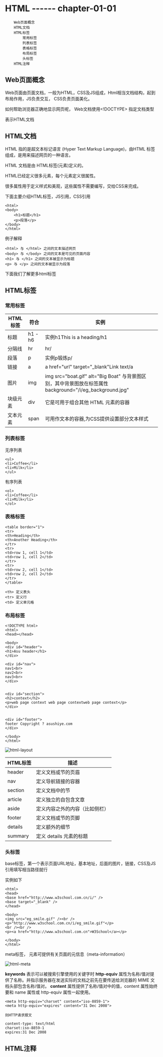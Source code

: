 # HTML    ------ chapter-01-01

		Web页面概念
		HTML文档
		HTML标签
			常用标签
			列表标签
			表格标签
			布局标签
			头标签
		HTML注释
		



## Web页面概念

Web页面由页面文档，一般为HTML，CSS及JS组成，Html相当文档结构，起到布局作用，JS负责交互， CSS负责页面美化。

如何帮助浏览器正确地显示网页呢， Web文档使用<!DOCTYPE> 指定文档类型

<!DOCTYPE html> 表示HTML文档

## HTML文档

HTML 指的是超文本标记语言 (Hyper Text Markup Language)，由HTML 标签组成，是用来描述网页的一种语言。

HTML 文档是由 HTML标签(元素)定义的。

HTML已经定义很多元素，每个元素定义很属性。

很多属性用于定义样式和美观，这些属性不需要编写，交给CSS来完成。

下面主要介绍HTML标签，JS引用，CSS引用


```
<html>
<body>
    <h1>标题</h1>
    <p>段落</p>
</body>
</html>
```

例子解释
```
<html> 与 </html> 之间的文本描述网页
<body> 与 </body> 之间的文本是可见的页面内容
<h1> 与 </h1> 之间的文本被显示为标题
<p> 与 </p> 之间的文本被显示为段落
```

 下面我们了解更多html标签

## HTML标签

### 常用标签

|HTML标签|符合|实例|
|-|-|-|
|标题|h1 - h6|实例h1This is a heading/h1|
|分隔线|hr|hr/|
|段落|p|实例p锻炼p/|
|链接|a|a href="url" target="_blank"Link text/a|
|图片|img|img src="boat.gif" alt="Big Boat" 与背景图区别，其中背景图放在标签属性 background="/i/eg_background.jpg" |
|块级元素|div|它是可用于组合其他 HTML 元素的容器|
|文本元素|span|可用作文本的容器,为CSS提供设置部分文本样式|


### 列表标签

无序列表
```
<ul>
<li>Coffee</li>
<li>Milk</li>
</ul>
```

有序列表
```
<ol>
<li>Coffee</li>
<li>Milk</li>
</ol>
```


### 表格标签

```
<table border="1">
<tr>
<th>Heading</th>
<th>Another Heading</th>
</tr>
<tr>
<td>row 1, cell 1</td>
<td>row 1, cell 2</td>
</tr>
<tr>
<td>row 2, cell 1</td>
<td>row 2, cell 2</td>
</tr>
</table>
```
```
<th> 定义表头
<tr> 定义行
<td> 定义单元格
```

### 布局标签

```
<!DOCTYPE html>
<html>
<head></head>

<body>
<div id="header">
<h1>Asu header</h1>
</div>

<div id="nav">
nav1<br>
nav2<br>
nav3<br>
</div>


<div id="section">
<h2>context</h2>
<p>web page context web page contextweb page context</p>
</div>


<div id="footer">
footer Copyright ? asushiye.com
</div>

</body>
</html>

```

![html-layout](html-layout.png)

|HTML标签|描述|
|-|-|
|header|定义文档或节的页眉|
|nav|定义导航链接的容器|
|section|定义文档中的节|
|article|定义独立的自包含文章|
|aside|定义内容之外的内容（比如侧栏）|
|footer|定义文档或节的页脚|
|details|定义额外的细节|
|summary|定义 details 元素的标题|


### 头标签

<head>
  <base href="http://www.w3school.com.cn/i/" />
  <base target="_blank" />

  <meta charset="UTF-8">
  <meta name="Generator" content="EditPlus®">
  <meta name="Author" content="">
  <meta name="Keywords" content="">
  <meta name="Description" content="">

</head>

base标签，第一个表示页面URL地址，基本地址，后面的图片，链接，CSS及JS引用填写相当路径就行

实例如下

```
<html>
<head>
<base href="http://www.w3school.com.cn/i/" />
<base target="_blank" />
</head>

<body>
<img src="eg_smile.gif" /><br />
<p>"http://www.w3school.com.cn/i/eg_smile.gif"</p>
<br /><br />
<p><a href="http://www.w3school.com.cn">W3School</a></p>

</body>
</html>
```


meta标签，<meta> 元素可提供有关页面的元信息（meta-information）

![html-meta](html-meta.png)

**keywords** 表示可以被搜索引擎使用的关键字时
**http-equiv** 属性为名称/值对提供了名称。并指示服务器在发送实际的文档之前先在要传送给浏览器的 MIME 文档头部包含名称/值对。
**content** 属性提供了名称/值对中的值，content 属性始终要和 name 属性或 http-equiv 属性一起使用。
```
<meta http-equiv="charset" content="iso-8859-1">
<meta http-equiv="expires" content="31 Dec 2008">

则HTTP请求报文

content-type: text/html
charset:iso-8859-1
expires:31 Dec 2008

```

## HTML注释

<!-- 在此处写注释 -->





